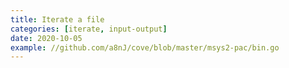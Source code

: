 ```yaml
---
title: Iterate a file
categories: [iterate, input-output]
date: 2020-10-05
example: //github.com/a8nJ/cove/blob/master/msys2-pac/bin.go
---
```

